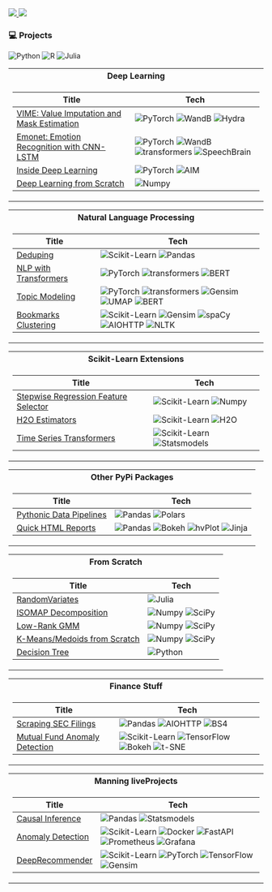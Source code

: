 <a href="https://www.linkedin.com/in/chris-santiago-ds/">
<img src="https://img.shields.io/badge/-Linkedin-blue?style=flat&logo=linkedin">
</a>

<a href="https://pypi.org/user/cjsantiago/">
<img src="https://img.shields.io/badge/PyPi-cjsantiago-blue?style=flat&logo=pypi&logoColor=white">
</a>

### :computer: Projects

![Python](https://img.shields.io/badge/python-3670A0?style=flat&logo=python&logoColor=ffdd54) ![R](https://img.shields.io/badge/r-%23276DC3.svg?style=flat&logo=r&logoColor=white) ![Julia](https://img.shields.io/badge/-Julia-9558B2?style=flat&logo=julia&logoColor=white)

<table>
<tr><th>Deep Learning</th></tr>
<tr>
<td>

|Title|Tech|
|---|---|
|[VIME: Value Imputation and Mask Estimation](https://github.com/chris-santiago/vime)|![PyTorch](https://img.shields.io/badge/PyTorch-grey?style=flat&logo=pytorch) ![WandB](https://img.shields.io/badge/WandB-grey?style=flat&logo=weightsandbiases) ![Hydra](https://img.shields.io/badge/Hydra-grey?style=flat)|
|[Emonet: Emotion Recognition with CNN-LSTM](https://github.com/chris-santiago/emonet)| ![PyTorch](https://img.shields.io/badge/PyTorch-grey?style=flat&logo=pytorch) ![WandB](https://img.shields.io/badge/WandB-grey?style=flat&logo=weightsandbiases) ![transformers](https://img.shields.io/badge/transformers-grey?style=flat) ![SpeechBrain](https://img.shields.io/badge/SpeechBrain-grey?style=flat)|
|[Inside Deep Learning](https://github.com/chris-santiago/dlwpt)|![PyTorch](https://img.shields.io/badge/PyTorch-grey?style=flat&logo=pytorch) ![AIM](https://img.shields.io/badge/AIM-grey?style=flat)|
|[Deep Learning from Scratch](https://github.com/chris-santiago/dlfs)|![Numpy](https://img.shields.io/badge/Numpy-grey?style=flat&logo=numpy)|

</td>
</tr>
</table>

<table>
<tr><th>Natural Language Processing</th></tr>
<tr>
<td>

|Title|Tech|
|---|---|
|[Deduping](https://github.com/chris-santiago/stringcluster)| ![Scikit-Learn](https://img.shields.io/badge/Scikit-Learn-grey?style=flat&logo=scikitlearn) ![Pandas](https://img.shields.io/badge/Pandas-grey?style=flat&logo=pandas)|
|[NLP with Transformers](https://github.com/chris-santiago/nlpwt)| ![PyTorch](https://img.shields.io/badge/PyTorch-grey?style=flat&logo=pytorch) ![transformers](https://img.shields.io/badge/transformers-grey?style=flat) ![BERT](https://img.shields.io/badge/BERT-grey?style=flat)|
|[Topic Modeling](https://github.com/chris-santiago/webtopics)| ![PyTorch](https://img.shields.io/badge/PyTorch-grey?style=flat&logo=pytorch) ![transformers](https://img.shields.io/badge/transformers-grey?style=flat) ![Gensim](https://img.shields.io/badge/Gensim-grey?style=flat) ![UMAP](https://img.shields.io/badge/UMAP-grey?style=flat) ![BERT](https://img.shields.io/badge/BERT-grey?style=flat)|
|[Bookmarks Clustering](https://github.com/chris-santiago/bookmarks_clustering)| ![Scikit-Learn](https://img.shields.io/badge/Scikit-Learn-grey?style=flat&logo=scikitlearn) ![Gensim](https://img.shields.io/badge/Gensim-grey?style=flat) ![spaCy](https://img.shields.io/badge/spaCy-grey?style=flat&logo=spacy) ![AIOHTTP](https://img.shields.io/badge/AIOHTTP-grey?style=flat&logo=aiohttp) ![NLTK](https://img.shields.io/badge/NLTK-grey?style=flat)|
</td>
</tr>
</table>

<table>
<tr><th>Scikit-Learn Extensions</th></tr>
<tr>
<td>

|Title|Tech|
|---|---|
|[Stepwise Regression Feature Selector](https://github.com/chris-santiago/steps)| ![Scikit-Learn](https://img.shields.io/badge/Scikit-Learn-grey?style=flat&logo=scikitlearn) ![Numpy](https://img.shields.io/badge/Numpy-grey?style=flat&logo=numpy)|
|[H2O Estimators](https://github.com/chris-santiago/wetsuit)| ![Scikit-Learn](https://img.shields.io/badge/Scikit-Learn-grey?style=flat&logo=scikitlearn) ![H2O](https://img.shields.io/badge/H2O-grey?style=flat)|
|[Time Series Transformers](https://github.com/chris-santiago/tsfeast)| ![Scikit-Learn](https://img.shields.io/badge/Scikit-Learn-grey?style=flat&logo=scikitlearn) ![Statsmodels](https://img.shields.io/badge/Statsmodels-grey?style=flat)|
</td>
</tr>
</table>

<table>
<tr><th>Other PyPi Packages</th></tr>
<tr>
<td>

|Title|Tech|
|---|---|
|[Pythonic Data Pipelines](https://github.com/chris-santiago/dpipes)| ![Pandas](https://img.shields.io/badge/Pandas-grey?style=flat&logo=pandas) ![Polars](https://img.shields.io/badge/Polars-grey?style=flat&logo=polars)|
|[Quick HTML Reports](https://github.com/chris-santiago/dbrief)| ![Pandas](https://img.shields.io/badge/Pandas-grey?style=flat&logo=pandas) ![Bokeh](https://img.shields.io/badge/Bokeh-grey?style=flat) ![hvPlot](https://img.shields.io/badge/hvPlot-grey?style=flat) ![Jinja](https://img.shields.io/badge/Jinja-grey?style=flat&logo=jinja)|

</td>
</tr>
</table>

<table>
<tr><th>From Scratch</th></tr>
<tr>
<td>

|Title|Tech|
|---|---|
|[RandomVariates](https://github.com/chris-santiago/RandomVariates.jl)| ![Julia](https://img.shields.io/badge/Julia-grey?style=flat&logo=julia)|
|[ISOMAP Decomposition](https://github.com/chris-santiago/decomposition)| ![Numpy](https://img.shields.io/badge/Numpy-grey?style=flat&logo=numpy) ![SciPy](https://img.shields.io/badge/SciPy-grey?style=flat&logo=scipy)|
|[Low-Rank GMM](https://github.com/chris-santiago/gmm)| ![Numpy](https://img.shields.io/badge/Numpy-grey?style=flat&logo=numpy) ![SciPy](https://img.shields.io/badge/SciPy-grey?style=flat&logo=scipy)|
|[K-Means/Medoids from Scratch](https://github.com/chris-santiago/kmeans)| ![Numpy](https://img.shields.io/badge/Numpy-grey?style=flat&logo=numpy) ![SciPy](https://img.shields.io/badge/SciPy-grey?style=flat&logo=scipy)|
|[Decision Tree](https://github.com/chris-santiago/tree)|![Python](https://img.shields.io/badge/Python-grey?style=flat&logo=python)|

</td>
</tr>
</table>

<table>
<tr><th>Finance Stuff</th></tr>
<tr>
<td>

|Title|Tech|
|---|---|
|[Scraping SEC Filings](https://github.com/chris-santiago/top-holdings)| ![Pandas](https://img.shields.io/badge/Pandas-grey?style=flat&logo=pandas) ![AIOHTTP](https://img.shields.io/badge/AIOHTTP-grey?style=flat&logo=aiohttp) ![BS4](https://img.shields.io/badge/BS4-grey?style=flat)|
|[Mutual Fund Anomaly Detection](https://github.com/chris-santiago/aafm)| ![Scikit-Learn](https://img.shields.io/badge/Scikit-Learn-grey?style=flat&logo=scikitlearn) ![TensorFlow](https://img.shields.io/badge/TensorFlow-grey?style=flat&logo=tensorflow) ![Bokeh](https://img.shields.io/badge/Bokeh-grey?style=flat) ![t-SNE](https://img.shields.io/badge/t-SNE-grey?style=flat)|
</td>
</tr>
</table>

<table>
<tr><th>Manning liveProjects</th></tr>
<tr>
<td>

|Title|Tech|
|---|---|
|[Causal Inference](https://github.com/chris-santiago/manning-causal-inference)| ![Pandas](https://img.shields.io/badge/Pandas-grey?style=flat&logo=pandas) ![Statsmodels](https://img.shields.io/badge/Statsmodels-grey?style=flat)|
|[Anomaly Detection](https://github.com/chris-santiago/liveProject-anomalyDetection)| ![Scikit-Learn](https://img.shields.io/badge/Scikit-Learn-grey?style=flat&logo=scikitlearn) ![Docker](https://img.shields.io/badge/Docker-grey?style=flat&logo=docker) ![FastAPI](https://img.shields.io/badge/FastAPI-grey?style=flat&logo=fastapi) ![Prometheus](https://img.shields.io/badge/Prometheus-grey?style=flat&logo=prometheus) ![Grafana](https://img.shields.io/badge/Grafana-grey?style=flat&logo=grafana)|
|[DeepRecommender](https://github.com/chris-santiago/liveProject-deepRecommender)| ![Scikit-Learn](https://img.shields.io/badge/Scikit-Learn-grey?style=flat&logo=scikitlearn) ![PyTorch](https://img.shields.io/badge/PyTorch-grey?style=flat&logo=pytorch) ![TensorFlow](https://img.shields.io/badge/TensorFlow-grey?style=flat&logo=tensorflow) ![Gensim](https://img.shields.io/badge/Gensim-grey?style=flat)|

</td>
</tr>
</table>


<!--
**chris-santiago/chris-santiago** is a ✨ _special_ ✨ repository because its `README.md` (this file) appears on your GitHub profile.

<br><br>
:mortar_board: M.S. Analytics, [Georgia Institute of Technology](https://pe.gatech.edu/degrees/analytics)
<br>
:mortar_board: M.S. Finance, [Johns Hopkins Carey Business School](https://carey.jhu.edu/programs/master-science-programs/ms-finance)
<br>

Here are some ideas to get you started:

- 🔭 I’m currently working on ...
- 🌱 I’m currently learning ...
- 👯 I’m looking to collaborate on ...
- 🤔 I’m looking for help with ...
- 💬 Ask me about ...
- 📫 How to reach me: ...
- 😄 Pronouns: ...
- ⚡ Fun fact: ...

<p>&nbsp;<img align="center" src="https://github-readme-stats.vercel.app/api?username=chris-santiago&show_icons=true&locale=en" alt="chris-santiago" /></p>

-->
